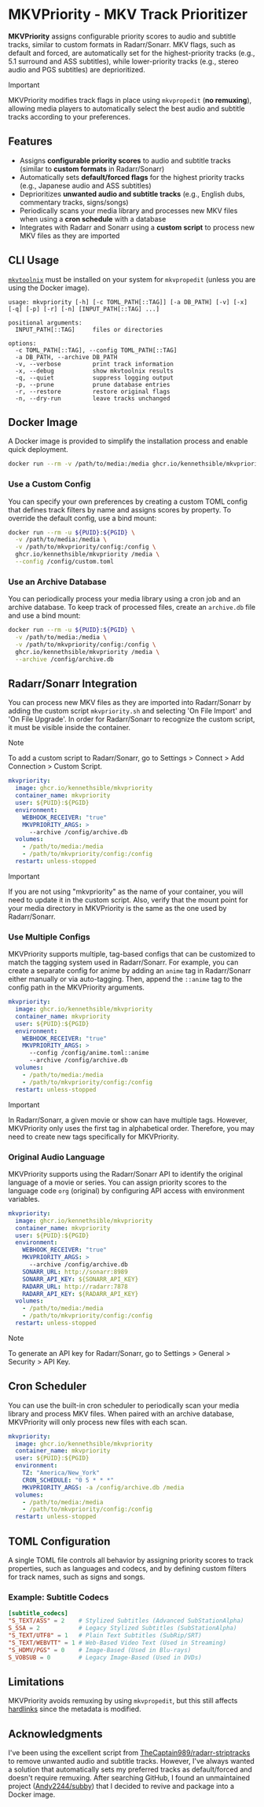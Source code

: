 # MKVPriority - MKV Track Prioritizer

**MKVPriority** assigns configurable priority scores to audio and subtitle tracks, similar to custom formats in Radarr/Sonarr. MKV flags, such as default and forced, are automatically set for the highest-priority tracks (e.g., 5.1 surround and ASS subtitles), while lower-priority tracks (e.g., stereo audio and PGS subtitles) are deprioritized.

> [!IMPORTANT]
> MKVPriority modifies track flags in place using `mkvpropedit` (**no remuxing**), allowing media players to automatically select the best audio and subtitle tracks according to your preferences.

## Features

- Assigns **configurable priority scores** to audio and subtitle tracks (similar to **custom formats** in Radarr/Sonarr)
- Automatically sets **default/forced flags** for the highest priority tracks (e.g., Japanese audio and ASS subtitles)
- Deprioritizes **unwanted audio and subtitle tracks** (e.g., English dubs, commentary tracks, signs/songs)
- Periodically scans your media library and processes new MKV files when using a **cron schedule** with a database
- Integrates with Radarr and Sonarr using a **custom script** to process new MKV files as they are imported

## CLI Usage

[`mkvtoolnix`](https://mkvtoolnix.download/) must be installed on your system for `mkvpropedit` (unless you are using the Docker image).

```text
usage: mkvpriority [-h] [-c TOML_PATH[::TAG]] [-a DB_PATH] [-v] [-x] [-q] [-p] [-r] [-n] [INPUT_PATH[::TAG] ...]

positional arguments:
  INPUT_PATH[::TAG]     files or directories

options:
  -c TOML_PATH[::TAG], --config TOML_PATH[::TAG]
  -a DB_PATH, --archive DB_PATH
  -v, --verbose         print track information
  -x, --debug           show mkvtoolnix results
  -q, --quiet           suppress logging output
  -p, --prune           prune database entries
  -r, --restore         restore original flags
  -n, --dry-run         leave tracks unchanged
```

## Docker Image

A Docker image is provided to simplify the installation process and enable quick deployment.

```bash
docker run --rm -v /path/to/media:/media ghcr.io/kennethsible/mkvpriority /media
```

### Use a Custom Config

You can specify your own preferences by creating a custom TOML config that defines track filters by name and assigns scores by property. To override the default config, use a bind mount:

```bash
docker run --rm -u ${PUID}:${PGID} \
  -v /path/to/media:/media \
  -v /path/to/mkvpriority/config:/config \
  ghcr.io/kennethsible/mkvpriority /media \
  --config /config/custom.toml
```

### Use an Archive Database

You can periodically process your media library using a cron job and an archive database. To keep track of processed files, create an `archive.db` file and use a bind mount:

```bash
docker run --rm -u ${PUID}:${PGID} \
  -v /path/to/media:/media \
  -v /path/to/mkvpriority/config:/config \
  ghcr.io/kennethsible/mkvpriority /media \
  --archive /config/archive.db
```

## Radarr/Sonarr Integration

You can process new MKV files as they are imported into Radarr/Sonarr by adding the custom script `mkvpriority.sh` and selecting 'On File Import' and 'On File Upgrade'. In order for Radarr/Sonarr to recognize the custom script, it must be visible inside the container.

> [!NOTE]
> To add a custom script to Radarr/Sonarr, go to Settings > Connect > Add Connection > Custom Script.

```yaml
mkvpriority:
  image: ghcr.io/kennethsible/mkvpriority
  container_name: mkvpriority
  user: ${PUID}:${PGID}
  environment:
    WEBHOOK_RECEIVER: "true"
    MKVPRIORITY_ARGS: >
      --archive /config/archive.db
  volumes:
    - /path/to/media:/media
    - /path/to/mkvpriority/config:/config
  restart: unless-stopped
```

> [!IMPORTANT]
> If you are not using "mkvpriority" as the name of your container, you will need to update it in the custom script.
> Also, verify that the mount point for your media directory in MKVPriority is the same as the one used by Radarr/Sonarr.

### Use Multiple Configs

MKVPriority supports multiple, tag-based configs that can be customized to match the tagging system used in Radarr/Sonarr. For example, you can create a separate config for anime by adding an `anime` tag in Radarr/Sonarr either manually or via auto-tagging. Then, append the `::anime` tag to the config path in the MKVPriority arguments.

```yaml
mkvpriority:
  image: ghcr.io/kennethsible/mkvpriority
  container_name: mkvpriority
  user: ${PUID}:${PGID}
  environment:
    WEBHOOK_RECEIVER: "true"
    MKVPRIORITY_ARGS: >
      --config /config/anime.toml::anime
      --archive /config/archive.db
  volumes:
    - /path/to/media:/media
    - /path/to/mkvpriority/config:/config
  restart: unless-stopped
```

> [!IMPORTANT]
> In Radarr/Sonarr, a given movie or show can have multiple tags. However, MKVPriority only uses the first tag in alphabetical order. Therefore, you may need to create new tags specifically for MKVPriority.

### Original Audio Language

MKVPriority supports using the Radarr/Sonarr API to identify the original language of a movie or series. You can assign priority scores to the language code `org` (original) by configuring API access with environment variables.

```yaml
mkvpriority:
  image: ghcr.io/kennethsible/mkvpriority
  container_name: mkvpriority
  user: ${PUID}:${PGID}
  environment:
    WEBHOOK_RECEIVER: "true"
    MKVPRIORITY_ARGS: >
      --archive /config/archive.db
    SONARR_URL: http://sonarr:8989
    SONARR_API_KEY: ${SONARR_API_KEY}
    RADARR_URL: http://radarr:7878
    RADARR_API_KEY: ${RADARR_API_KEY}
  volumes:
    - /path/to/media:/media
    - /path/to/mkvpriority/config:/config
  restart: unless-stopped
```

> [!NOTE]
> To generate an API key for Radarr/Sonarr, go to Settings > General > Security > API Key.

## Cron Scheduler

You can use the built-in cron scheduler to periodically scan your media library and process MKV files. When paired with an archive database, MKVPriority will only process new files with each scan.

```yaml
mkvpriority:
  image: ghcr.io/kennethsible/mkvpriority
  container_name: mkvpriority
  user: ${PUID}:${PGID}
  environment:
    TZ: "America/New_York"
    CRON_SCHEDULE: "0 5 * * *"
    MKVPRIORITY_ARGS: -a /config/archive.db /media
  volumes:
    - /path/to/media:/media
    - /path/to/mkvpriority/config:/config
  restart: unless-stopped
```

## TOML Configuration

A single TOML file controls all behavior by assigning priority scores to track properties, such as languages and codecs, and by defining custom filters for track names, such as signs and songs.

### Example: Subtitle Codecs

```toml
[subtitle_codecs]
"S_TEXT/ASS" = 2    # Stylized Subtitles (Advanced SubStationAlpha)
S_SSA = 2           # Legacy Stylized Subtitles (SubStationAlpha)
"S_TEXT/UTF8" = 1   # Plain Text Subtitles (SubRip/SRT)
"S_TEXT/WEBVTT" = 1 # Web-Based Video Text (Used in Streaming)
"S_HDMV/PGS" = 0    # Image-Based (Used in Blu-rays)
S_VOBSUB = 0        # Legacy Image-Based (Used in DVDs)
```

## Limitations

MKVPriority avoids remuxing by using `mkvpropedit`, but this still affects [hardlinks](https://trash-guides.info/File-and-Folder-Structure/Hardlinks-and-Instant-Moves/) since the metadata is modified.

## Acknowledgments

I've been using the excellent script from [TheCaptain989/radarr-striptracks](https://github.com/TheCaptain989/radarr-striptracks) to remove unwanted audio and subtitle tracks. However, I've always wanted a solution that automatically sets my preferred tracks as default/forced and doesn't require remuxing. After searching GitHub, I found an unmaintained project ([Andy2244/subby](https://github.com/Andy2244/subby)) that I decided to revive and package into a Docker image.
